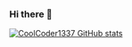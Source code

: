 ### Hi there 👋

[![CoolCoder1337 GitHub stats](https://github-readme-stats.vercel.app/api?username=CoolCoder1337)](https://github.com/anuraghazra/github-readme-stats)
